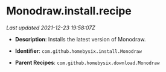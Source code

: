 # Monodraw.install.recipe

_Last updated 2021-12-23 19:58:07Z_

- **Description**: Installs the latest version of Monodraw.

- **Identifier**: `com.github.homebysix.install.Monodraw`

- **Parent Recipes**: `com.github.homebysix.download.Monodraw`
